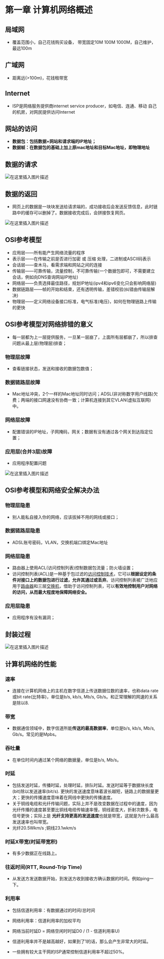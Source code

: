 # 第一章 计算机网络概述

## 局域网

-  覆盖范围小，自己花钱购买设备， 带宽固定10M 100M 1000M，自己维护，最远100m 

##  广域网

-  距离远(>100m)，花钱租带宽 

## Internet

-  ISP是网络服务提供商internet service producer，如电信、连通、移动
  自己的机房，对网民提供访问Internet 

## 网站的访问 

-  **数据包：包括数据+网站和请求端的IP地址；** 
- **数据帧：在数据包的基础上加上原mac地址和目标Mac地址，即物理地址**

## 数据的请求

 ![在这里插入图片描述](https://img-blog.csdnimg.cn/20200102005246159.png?x-oss-process=image/watermark,type_ZmFuZ3poZW5naGVpdGk,shadow_10,text_aHR0cHM6Ly9ibG9nLmNzZG4ubmV0L2l3YW5kZXJ1,size_16,color_FFFFFF,t_70) 

## 数据的返回

- 网页上的数据是一块块发送给请求端的，成功接收后会发送反馈信息，此时链路中的缓存可以删掉了。数据接收完成后，会拼接恢复网页。 

 ![在这里插入图片描述](https://img-blog.csdnimg.cn/20200102005316692.png?x-oss-process=image/watermark,type_ZmFuZ3poZW5naGVpdGk,shadow_10,text_aHR0cHM6Ly9ibG9nLmNzZG4ubmV0L2l3YW5kZXJ1,size_16,color_FFFFFF,t_70) 

## OSI参考模型

- 应用层——所有能产生网络流量的程序
- 表示层——在传输之前是否进行加密 或 压缩 处理，二进制或ASCII码表示
- 会话层——查木马，看需求端和网站之间的连接
- 传输层——可靠传输，流量控制，不可靠传输(一个数据包即可，不需要建立会话，例如向DNS查询网站IP地址)
- 网络层——负责选择最佳路径，规划IP地址(ipv4和ipv6变化只会影响网络层)
- 数据链路层——帧的开始和结束，还有透明传输，差错校验(纠错由传输层解决)
- 物理层——定义网络设备接口标准，电气标准(电压)，如何在物理链路上传输的更快

## OSI参考模型对网络排错的意义

-  每一层都为上一层提供服务，一旦某一层崩了，上面所有层都崩了，所以排查问题从最上层(物理层)排查； 

### 物理层故障

-  查看链接状态，发送和接收的数据包数值； 

### 数据链路层故障 

- Mac地址冲突，2个一样的Mac地址同时访问；ADSL(非对称数字用户线路)欠费；两端的接口网速没有协商一致；计算机连接到其它VLAN(虚拟互联网)中。 

### 网络层故障

-  配置错误的IP地址，子网掩码，网关；数据有没有通过各个网关到达指定位置； 

### 应用层(合并3层)故障

- 应用程序配置问题 

 ![在这里插入图片描述](https://img-blog.csdnimg.cn/2020010200534545.png?x-oss-process=image/watermark,type_ZmFuZ3poZW5naGVpdGk,shadow_10,text_aHR0cHM6Ly9ibG9nLmNzZG4ubmV0L2l3YW5kZXJ1,size_16,color_FFFFFF,t_70) 

## OSI参考模型和网络安全解决办法

### 物理层隐患

-  别人能私自接入你的网络，应该拔掉不用的网线或接口； 

### 数据链路层隐患

-  ADSL账号密码，VLAN，交换机端口绑定Mac地址 

### 网络层隐患

-  路由器上使用ACL(访问控制列表)控制数据包流量；防火墙设置； 
-  访问控制列表(ACL)是一种基于包过滤的[访问控制技术](https://baike.baidu.com/item/访问控制技术/5652430)，它可以**根据设定的条件对接口上的数据包进行过滤，允许其通过或丢弃**。访问控制列表被广泛地应用于[路由器](https://baike.baidu.com/item/路由器/108294)和三层[交换机](https://baike.baidu.com/item/交换机/103532)，借助于访问控制列表，可以**有效地控制用户对网络的访问，从而最大程度地保障网络安全。** 

### 应用层隐患

- 应用程序有没有漏洞； 

## 封装过程

 ![在这里插入图片描述](https://img-blog.csdnimg.cn/20200102005413482.png?x-oss-process=image/watermark,type_ZmFuZ3poZW5naGVpdGk,shadow_10,text_aHR0cHM6Ly9ibG9nLmNzZG4ubmV0L2l3YW5kZXJ1,size_16,color_FFFFFF,t_70) 

## 计算机网络的性能

### 速率

-  连接在计算机网络上的主机在数字信道上传送数据位数的速率，也称data rate或bit rate(比特率)，单位是b/s, kb/s, Mb/s, Gb/s。和正常理解的网速的关系是除以8. 

### 带宽

-  数据通信领域中，数字信道所能**传送的最高数据率**，单位是b/s, kb/s, Mb/s, Gb/s。常见的是Mpbs。 

### 吞吐量

-  在单位时间内通过某个网络的数据量，单位是b/s, Mb/s。 

### 时延

-  包括发送时延，传播时延，处理时延，排队时延。发送时延等于数据块长度(bit)除以发送速率(bit/s). 更快的发送速度意味着波长越短，链路上的数据量更大；更快的传播速度意味着在网线中更快的传播速度。 
- 关于铜线电缆和光纤传输问题，实际上并不是改变数据在过程中的速度，因为光纤传播的速度甚至要比铜线电缆传输速率慢，铜线密度大，折射次数多，电信号更快；实际上是 **光纤支持更高的发送速度**也就是带宽，这就是为什么最高发送速率也叫带宽。
- 光纤20.5Wkm/s ;铜线23.1wkm/s

### 时延X带宽(时延带宽积)

-  有多少数据正在线路上。 

### 往返时间(RTT, Round-Trip Time)

-  从发送方发送数据开始，到发送方收到接收方确认数据的时间。例如ping一下。 

### 利用率 

- 包括信道利用率：有数据通过的时间/总时间
- 网络利用率：信道利用率的加权平均
- 网络当前时延D = 网络空闲时时延D0 / (1 - 信道利用率U) 

- 信道利用率并不是越高越好，如果到了1的话，那么会产生非常大的时延。
- 一些拥有较大主干网的ISP通常控制信道利用率不超过50%。